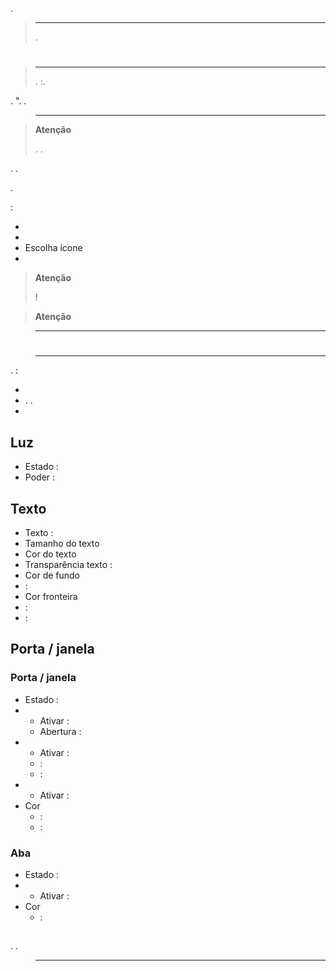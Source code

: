 .



> ****
>
> .

# 

> ****
>
> . :.

. ". .

> ****
>
> 

> **Atenção**
>
> . .

. .

.

 :

- 
- 
- Escolha ícone
- 



> **Atenção**
>
>  !

> **Atenção**
>
> 

> ****
>
> 


# 

> ****
>
> 

.  :

- 
- . . 
- 

## Luz

- Estado : 
- Poder : 

## Texto

- Texto : 
- Tamanho do texto
- Cor do texto
- Transparência texto : 
- Cor de fundo
-  : 
- Cor fronteira
-  : 
-  : 

## Porta / janela

### Porta / janela

- Estado : 
- 
	- Ativar : 
	- Abertura : 
- 
	- Ativar : 
	-  : 
	-  : 
- 
	- Ativar : 
- Cor
	-  : 
	-  : 

### Aba

- Estado : 
- 
	- Ativar : 
- Cor
	-  : 

## 

. .

> ****
>
> 
